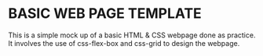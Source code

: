 # BASIC WEB PAGE TEMPLATE

This is a simple mock up of a basic HTML & CSS webpage done as practice.
It involves the use of css-flex-box and css-grid to design the webpage.


